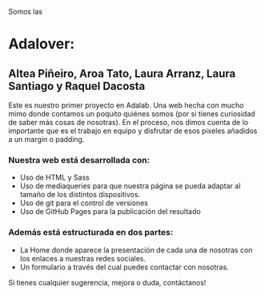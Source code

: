 Somos las

# Adalover:

## Altea Piñeiro, Aroa Tato, Laura Arranz, Laura Santiago y Raquel Dacosta

Este es nuestro primer proyecto en Adalab. Una web hecha con mucho mimo donde contamos un poquito quiénes somos (por si tienes curiosidad de saber más cosas de nosotras). En el proceso, nos dimos cuenta de lo importante que es el trabajo en equipo y disfrutar de esos pixeles añadidos a un margin o padding.

### Nuestra web está desarrollada con:

* Uso de HTML y Sass
* Uso de mediaqueries para que nuestra página se pueda adaptar al tamaño de los distintos dispositivos.
* Uso de git para el control de versiones
* Uso de GitHub Pages para la publicación del resultado

### Además está estructurada en dos partes:

* La Home donde aparece la presentación de cada una de nosotras con los enlaces a nuestras redes sociales.
* Un formulario a través del cual puedes contactar con nosotras.

Si tienes cualquier sugerencia, mejora o duda, contáctanos!
